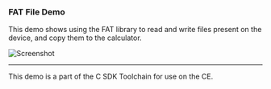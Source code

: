 ### FAT File Demo

This demo shows using the FAT library to read and write files present on the device, and copy them to the calculator.

![Screenshot](screenshot.png)

---

This demo is a part of the C SDK Toolchain for use on the CE.

